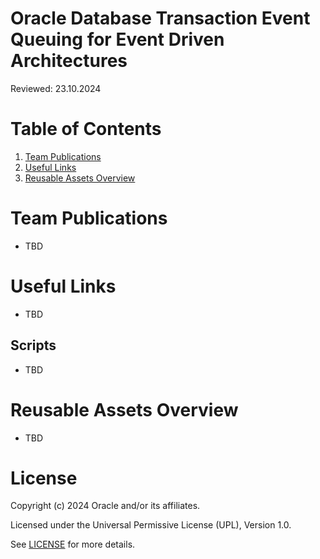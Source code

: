 # Oracle Database Transaction Event Queuing for Event Driven Architectures
Reviewed: 23.10.2024



# Table of Contents
 
1. [Team Publications](#team-publications)
2. [Useful Links](#useful-links)
3. [Reusable Assets Overview](#reusable-assets-overview)

 
# Team Publications
- TBD

# Useful Links
- TBD

## Scripts
- TBD

# Reusable Assets Overview
- TBD


# License

Copyright (c) 2024 Oracle and/or its affiliates.

Licensed under the Universal Permissive License (UPL), Version 1.0.

See [LICENSE](https://github.com/oracle-devrel/technology-engineering/blob/main/LICENSE) for more details.
